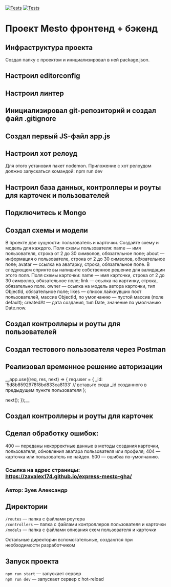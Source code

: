[![Tests](../../actions/workflows/tests-13-sprint.yml/badge.svg)](../../actions/workflows/tests-13-sprint.yml) [![Tests](../../actions/workflows/tests-14-sprint.yml/badge.svg)](../../actions/workflows/tests-14-sprint.yml)

# Проект Mesto фронтенд + бэкенд

## Инфраструктура проекта

Создал папку с проектом и инициализировал в ней package.json.

## Настроил editorconfig

## Настроил линтер

## Инициализировал git-репозиторий и создал файл .gitignore

## Создал первый JS-файл app.js

## Настроил хот релоуд

Для этого установил пакет nodemon. Приложение с хот релоудом должно запускаться командой:
npm run dev

## Настроил база данных, контроллеры и роуты для карточек и пользователей

## Подключитесь к Mongo

## Создал схемы и модели

В проекте две сущности: пользователь и карточки. Создайте схему и модель для каждого.
Поля схемы пользователя:
name — имя пользователя, строка от 2 до 30 символов, обязательное поле;
about — информация о пользователе, строка от 2 до 30 символов, обязательное поле;
avatar — ссылка на аватарку, строка, обязательное поле. В следующем спринте вы напишите собственное решение для валидации этого поля.
Поля схемы карточки:
name — имя карточки, строка от 2 до 30 символов, обязательное поле;
link — ссылка на картинку, строка, обязательно поле.
owner — ссылка на модель автора карточки, тип ObjectId, обязательное поле;
likes — список лайкнувших пост пользователей, массив ObjectId, по умолчанию — пустой массив (поле default);
createdAt — дата создания, тип Date, значение по умолчанию Date.now.

## Создал контроллеры и роуты для пользователей

## Создал тестового пользователя через Postman

## Реализовал временное решение авторизации

\_\_app.use((req, res, next) => {
req.user = {
\_id: '5d8b8592978f8bd833ca8133' // вставьте сюда \_id созданного в предыдущем пункте пользователя
};

next();
});\_\_

## Создал контроллеры и роуты для карточек

## Сделал обработку ошибок:

400 — переданы некорректные данные в методы создания карточки, пользователя, обновления аватара пользователя или профиля;
404 — карточка или пользователь не найден.
500 — ошибка по-умолчанию.

<a name='link'></a>

### Ссылка на адрес страницы: https://zavalex174.github.io/express-mesto-gha/

<a name='author'></a>

### Автор: Зуев Александр

## Директории

`/routes` — папка с файлами роутера  
`/controllers` — папка с файлами контроллеров пользователя и карточки  
`/models` — папка с файлами описания схем пользователя и карточки

Остальные директории вспомогательные, создаются при необходимости разработчиком

## Запуск проекта

`npm run start` — запускает сервер  
`npm run dev` — запускает сервер с hot-reload

